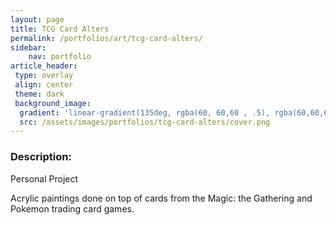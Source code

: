 ```yaml
---
layout: page
title: TCG Card Alters
permalink: /portfolios/art/tcg-card-alters/
sidebar:
    nav: portfolio
article_header:
 type: overlay
 align: center
 theme: dark
 background_image:
  gradient: 'linear-gradient(135deg, rgba(60, 60,60 , .5), rgba(60,60,60, .5))'
  src: /assets/images/portfolios/tcg-card-alters/cover.png
---
```


### Description:
Personal Project

Acrylic paintings done on top of cards from the Magic: the Gathering and Pokemon trading card games.
